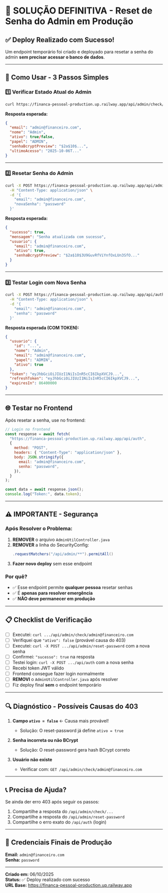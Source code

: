 # 🔧 SOLUÇÃO DEFINITIVA - Reset de Senha do Admin em Produção

## ✅ Deploy Realizado com Sucesso!

Um endpoint temporário foi criado e deployado para resetar a senha do admin **sem precisar acessar o banco de dados**.

---

## 🎯 Como Usar - 3 Passos Simples

### 1️⃣ Verificar Estado Atual do Admin

```bash
curl https://financa-pessoal-production.up.railway.app/api/admin/check/admin@financeiro.com
```

**Resposta esperada:**

```json
{
  "email": "admin@financeiro.com",
  "nome": "Admin",
  "ativo": true/false,
  "papel": "ADMIN",
  "senhaBcryptPreview": "$2a$10$...",
  "ultimoAcesso": "2025-10-06T..."
}
```

---

### 2️⃣ Resetar Senha do Admin

```bash
curl -X POST https://financa-pessoal-production.up.railway.app/api/admin/reset-password \
  -H "Content-Type: application/json" \
  -d '{
    "email": "admin@financeiro.com",
    "novaSenha": "password"
  }'
```

**Resposta esperada:**

```json
{
  "sucesso": true,
  "mensagem": "Senha atualizada com sucesso",
  "usuario": {
    "email": "admin@financeiro.com",
    "ativo": true,
    "senhaBcryptPreview": "$2a$10$3U9GuvRfViYnfOxLUn3SfO..."
  }
}
```

---

### 3️⃣ Testar Login com Nova Senha

```bash
curl -X POST https://financa-pessoal-production.up.railway.app/api/auth \
  -H "Content-Type: application/json" \
  -d '{
    "email": "admin@financeiro.com",
    "senha": "password"
  }'
```

**Resposta esperada (COM TOKEN):**

```json
{
  "usuario": {
    "id": "...",
    "nome": "Admin",
    "email": "admin@financeiro.com",
    "papel": "ADMIN",
    "ativo": true
  },
  "token": "eyJhbGciOiJIUzI1NiIsInR5cCI6IkpXVCJ9...",
  "refreshToken": "eyJhbGciOiJIUzI1NiIsInR5cCI6IkpXVCJ9...",
  "expiresIn": 86400000
}
```

---

## 🌐 Testar no Frontend

Após resetar a senha, use no frontend:

```javascript
// Login no frontend
const response = await fetch(
  "https://financa-pessoal-production.up.railway.app/api/auth",
  {
    method: "POST",
    headers: { "Content-Type": "application/json" },
    body: JSON.stringify({
      email: "admin@financeiro.com",
      senha: "password",
    }),
  }
);

const data = await response.json();
console.log("Token:", data.token);
```

---

## ⚠️ IMPORTANTE - Segurança

### Após Resolver o Problema:

1. **REMOVER** o arquivo `AdminUtilController.java`
2. **REMOVER** a linha do SecurityConfig:
   ```java
   .requestMatchers("/api/admin/**").permitAll()
   ```
3. **Fazer novo deploy** sem esse endpoint

### Por quê?

- ✅ Esse endpoint permite **qualquer pessoa** resetar senhas
- ✅ É **apenas para resolver emergência**
- ✅ **NÃO deve permanecer em produção**

---

## 📋 Checklist de Verificação

- [ ] Executei: `curl .../api/admin/check/admin@financeiro.com`
- [ ] Verifiquei que `"ativo": false` (provável causa do 403)
- [ ] Executei: `curl -X POST .../api/admin/reset-password` com a nova senha
- [ ] Confirmei: `"sucesso": true` na resposta
- [ ] Testei login: `curl -X POST .../api/auth` com a nova senha
- [ ] Recebi token JWT válido
- [ ] Frontend consegue fazer login normalmente
- [ ] **REMOVI** o `AdminUtilController.java` após resolver
- [ ] Fiz deploy final **sem** o endpoint temporário

---

## 🔍 Diagnóstico - Possíveis Causas do 403

1. **Campo `ativo = false`** ← Causa mais provável!

   - Solução: O reset-password já define `ativo = true`

2. **Senha incorreta ou não BCrypt**

   - Solução: O reset-password gera hash BCrypt correto

3. **Usuário não existe**
   - Verificar com: `GET /api/admin/check/admin@financeiro.com`

---

## 📞 Precisa de Ajuda?

Se ainda der erro 403 após seguir os passos:

1. Compartilhe a resposta do `/api/admin/check/...`
2. Compartilhe a resposta do `/api/admin/reset-password`
3. Compartilhe o erro exato do `/api/auth` (login)

---

## 🎉 Credenciais Finais de Produção

**Email:** `admin@financeiro.com`  
**Senha:** `password`

---

**Criado em:** 06/10/2025  
**Status:** ✅ Deploy realizado com sucesso  
**URL Base:** https://financa-pessoal-production.up.railway.app

